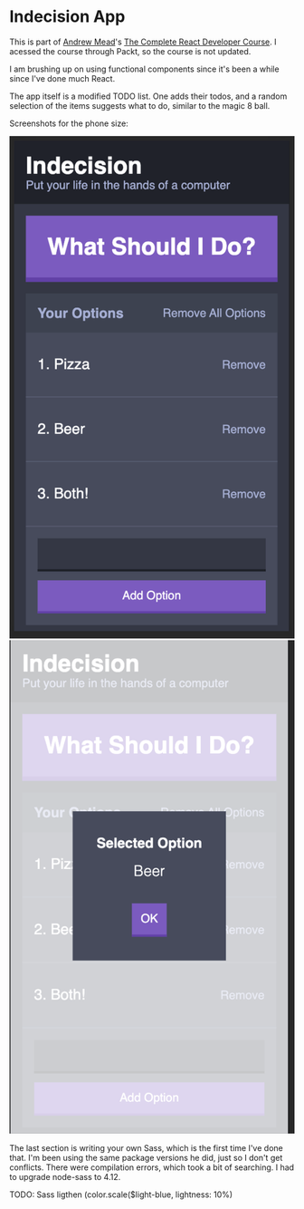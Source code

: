# Indecision App

This is part of [Andrew Mead](https://mead.io/)'s [The Complete React Developer Course](https://www.udemy.com/course/react-2nd-edition/). I acessed the course through Packt, so the course is not updated.

I am brushing up on using functional components since it's been a while since I've done much React.


The app itself is a modified TODO list. One adds their todos, and a random selection of the items suggests what to do, similar to the magic 8 ball.

Screenshots for the phone size:

![TodoList](public/images/Indecision_list.png)
![modal](public/images/Indecision_modal.png)

The last section is writing your own Sass, which is the first time I've done that. I'm been using the same package versions he did, just so I don't get conflicts. There were compilation errors, which took a bit of searching. I had to upgrade node-sass to 4.12.

TODO:
Sass	ligthen (color.scale($light-blue, lightness: 10%)